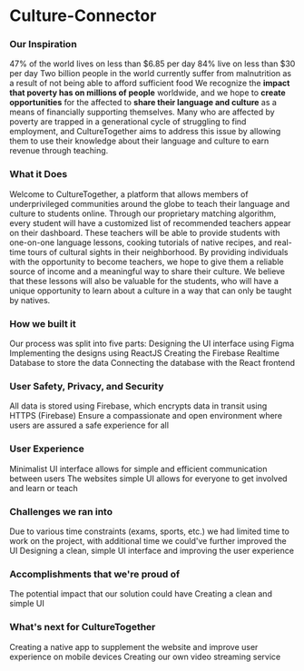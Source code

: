 # Culture-Connector

### Our Inspiration
47% of the world lives on less than $6.85 per day
84% live on less than $30 per day
Two billion people in the world currently suffer from malnutrition as a result of not being able to afford sufficient food
We recognize the **impact that poverty has on millions of people** worldwide, and we hope to **create opportunities** for the affected to **share their language and culture** as a means of financially supporting themselves. Many who are affected by poverty are trapped in a generational cycle of struggling to find employment, and CultureTogether aims to address this issue by allowing them to use their knowledge about their language and culture to earn revenue through teaching.

### What it Does
Welcome to CultureTogether, a platform that allows members of underprivileged communities around the globe to teach their language and culture to students online. Through our proprietary matching algorithm, every student will have a customized list of recommended teachers appear on their dashboard. These teachers will be able to provide students with one-on-one language lessons, cooking tutorials of native recipes, and real-time tours of cultural sights in their neighborhood. By providing individuals with the opportunity to become teachers, we hope to give them a reliable source of income and a meaningful way to share their culture. We believe that these lessons will also be valuable for the students, who will have a unique opportunity to learn about a culture in a way that can only be taught by natives.

### How we built it
Our process was split into five parts:
Designing the UI interface using Figma
Implementing the designs using ReactJS
Creating the Firebase Realtime Database to store the data
Connecting the database with the React frontend

### User Safety, Privacy, and Security
All data is stored using Firebase, which encrypts data in transit using HTTPS (Firebase)
Ensure a compassionate and open environment where users are assured a safe experience for all

### User Experience
Minimalist UI interface allows for simple and efficient communication between users
The websites simple UI allows for everyone to get involved and learn or teach

### Challenges we ran into
Due to various time constraints (exams, sports, etc.) we had limited time to work on the project, with additional time we could've further improved the UI
Designing a clean, simple UI interface and improving the user experience

### Accomplishments that we're proud of
The potential impact that our solution could have
Creating a clean and simple UI

### What's next for CultureTogether
Creating a native app to supplement the website and improve user experience on mobile devices
Creating our own video streaming service

